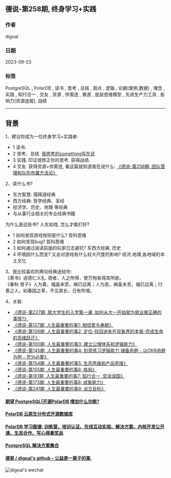 ## 德说-第258期, 终身学习+实践   
                                          
### 作者                                          
digoal                                          
                                          
### 日期                                          
2023-09-23                                         
                                          
### 标签                                          
PostgreSQL , PolarDB , 读书 , 思考 , 总结 , 观点 , 逻辑 , 论据(案例,数据) , 理念 , 实践 , 知行合一 , 交友 , 资源 , 供需连 , 赛道 , 底层思维模型 , 先进生产力工具 , 影响力(资源连接), 战绩                   
                                          
----                                          
                                          
## 背景      
    
1、建议你成为一位终身学习+实践者:   
- 1 读书.  
- 2 思考、总结. [我思考的something写在这](../202108/20210818_02.md)   
- 3 实践.  印证或修正你的思考. 获得战绩.      
- 4 交友.  获得资源+供需连, 看这篇就知道我在说什么: [《德说-第256期, 团队管理和队形布置方法论》](../202309/20230909_01.md)    
  
2、读什么书?    
- 东方智慧: 儒释道经典  
- 西方经典: 哲学经典、圣经  
- 经济学、历史、地理 等经典  
- 与从事行业相关的专业经典书籍
  
为什么是这些书? 人生如戏, 怎么才能打好? 
- 1 如何发现游戏规则是什么?  哲科思维  
- 2 如何发现bug?  哲科思维  
- 3 如何通过阅读前面的玩家日志避坑?  东西方经典, 历史  
- 4 环境因什么而变? 又会对游戏有什么较大尺度的影响?  经济,地理,各地域的本土文化 
  
3、我比较喜欢的两句经典送给你:   
《素书》道德仁义礼. 德者，人之所得，使万物各得其所欲。  
《春秋·曾子》人为善，福虽未至，祸已远离；人为恶，祸虽未至，福已远离；行善之人，如春园之草，不见其长，日有所增。  
  
4、关联:  
- [《德说-第227期, 致大学生的入学第一课, 如何从大一开始就为就业做正确的事情?》](../202305/20230513_01.md)    
- [《德说-第127期, 人生最重要的事1: 相信爱与奉献》](../202208/20220822_01.md)    
- [《德说-第126期, 人生最重要的事2: 定位-找回迷失在现象界的本我-完成生命的高维跃迁》](../202208/20220819_03.md)    
- [《德说-第100期, 人生最重要的事3: 建立公理体系和逻辑能力》](../202206/20220610_01.md)    
- [《德说-第145期, 人生最重要的事4: 刻意练习逻辑能力,储备命题 - 以OKR命题为例 - 充分必要》](../202209/20220917_01.md)    
- [《德说-第154期, 人生最重要的事5: 生态思维和产品思维》](../202210/20221001_03.md)    
- [《德说-第155期, 人生最重要的事6: 格局》](../202210/20221002_01.md)    
- [《德说-第161期, 人生最重要的事7: 知行合一, 空谈误国》](../202210/20221021_01.md)    
- [《德说-第173期, 人生最重要的事8: 成象能力》](../202211/20221116_03.md)    
- [《德说-第241期, 人生最重要的事9: 设立目标》](../202306/20230613_01.md)    
  
  
#### [期望 PostgreSQL|开源PolarDB 增加什么功能?](https://github.com/digoal/blog/issues/76 "269ac3d1c492e938c0191101c7238216")
  
  
#### [PolarDB 云原生分布式开源数据库](https://github.com/ApsaraDB "57258f76c37864c6e6d23383d05714ea")
  
  
#### [PolarDB 学习图谱: 训练营、培训认证、在线互动实验、解决方案、内核开发公开课、生态合作、写心得拿奖品](https://www.aliyun.com/database/openpolardb/activity "8642f60e04ed0c814bf9cb9677976bd4")
  
  
#### [PostgreSQL 解决方案集合](../201706/20170601_02.md "40cff096e9ed7122c512b35d8561d9c8")
  
  
#### [德哥 / digoal's github - 公益是一辈子的事.](https://github.com/digoal/blog/blob/master/README.md "22709685feb7cab07d30f30387f0a9ae")
  
  
![digoal's wechat](../pic/digoal_weixin.jpg "f7ad92eeba24523fd47a6e1a0e691b59")
  
